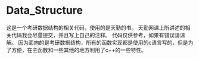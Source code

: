 # Data_Structure
这是一个考研数据结构的相关代码，使用的是天勤的书。
天勤网课上所讲述的相关代码我会尽量提交，并且写上自己的注释。
代码仅供参考，如果有错误请谅解。
因为面向的是考研数据结构，所有的函数实现都是使用的c语言写的，但是为了方便，在主函数和一些其他的地方利用了c++的一些特性。
